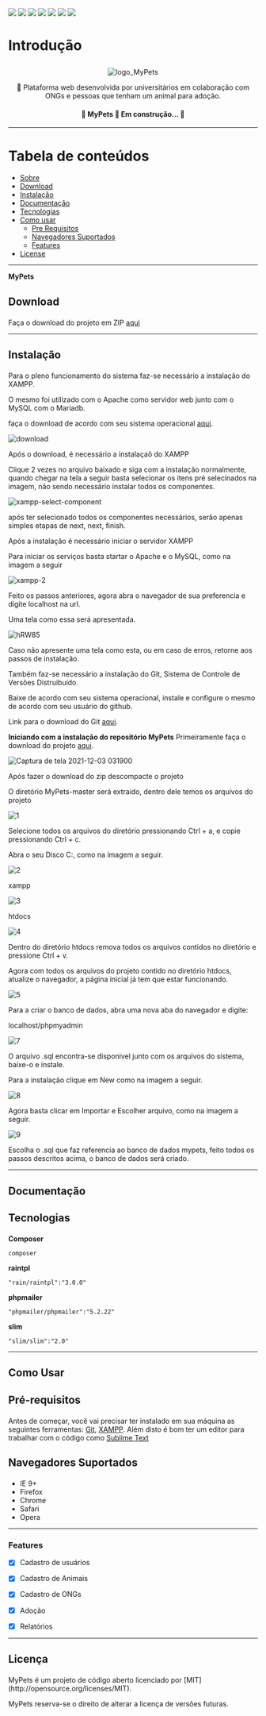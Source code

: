 <div style="display: inline-block;">
<img src="https://img.shields.io/static/v1?label=Plataforma Web&message=MyPets&color=7159c1&style=for-the-badge&logo=ghost"/>
<img src="https://img.shields.io/static/v1?label=Apache&message=Apache&color=7159c1&style=plastic&logo=APACHE"/>
<img src="https://img.shields.io/static/v1?label=Slim Framework&message=Slim Framework&color=7159c1&style=flat&logo=SLIM"/>
<img src="https://img.shields.io/static/v1?label=RainTpl&message=RainTpl&color=7159c1&style=plastic&logo=RAINTPL"/>
<img src="https://img.shields.io/static/v1?label=PHPMailer&message=PHPMailer&color=7159c1&style=flat-square&logo=PHPMAILER"/>
<img src="https://img.shields.io/static/v1?label=Composer&message=Composer&color=7159c1&style=flat-square&logo=COMPOSER"/>
<img src="https://img.shields.io/static/v1?label=Sublime Text&message=Sublime Text&color=7159c1&style=flat-square&logo=SUBLIMETEXT"/>
</div>


Introdução<p id="sobre"></p>
============
<div align="center">

![logo_MyPets](https://user-images.githubusercontent.com/49602892/144502788-90837adb-6ca4-4a1b-a29d-1a836f612913.png)
<p>🚀 Plataforma web desenvolvida por universitários em colaboração com ONGs e pessoas que tenham um animal para adoção.</p>
</div>
<h4 align="center"> 
   🚧  MyPets 🚀 Em construção...  🚧
</h4>

------------------------------

Tabela de conteúdos
=================
<!--ts-->
   * [Sobre](#Sobre)
   * [Download](#download)
   * [Instalação](#instalacao)
   * [Documentação](#documentacao)
   * [Tecnologias](#tecnologias)
   * [Como usar](#como-usar)
      * [Pre Requisitos](#pre-requisitos)
      * [Navegadores Suportados](#navegadores)
      * [Features](#features)
   * [License](#license)
<!--te-->



------------------------------
**MyPets**

Download<p id="download"></p>
-------------
Faça o download do projeto em ZIP [aqui](https://github.com/CarlosRhedney/MyPets/archive/refs/heads/master.zip)

------------------------------


Instalação<p id="instalacao"></p>
------------
<p>Para o pleno funcionamento do sistema faz-se necessário a instalação do XAMPP.</p>
<p>O mesmo foi utilizado com o Apache como servidor web junto com o MySQL com o Mariadb.</p>

faça o download  de acordo com seu sistema operacional [aqui](https://www.apachefriends.org/pt_br/download.html).

![download](https://user-images.githubusercontent.com/49602892/144521977-a75d21c3-5518-4020-b9c9-96269d59340d.png)
<p>Após o download, é necessário a instalaçaõ do XAMPP</p>
<p>Clique 2 vezes no arquivo baixado e siga com a instalação normalmente, quando chegar na tela a seguir basta selecionar os itens pré selecinados na imagem, não sendo necessário instalar todos os componentes.</p>

![xampp-select-component](https://user-images.githubusercontent.com/49602892/144548080-dfae533e-518d-4158-bb0b-115b1c51fa6e.png)
<p>após ter selecionado todos os componentes necessários, serão apenas simples etapas de next, next, finish.</p>
<p>Após a instalação é necessário iniciar o servidor XAMPP</p>
<p>Para iniciar os serviços basta startar o Apache e o MySQL, como na imagem a seguir</p>

![xampp-2](https://user-images.githubusercontent.com/49602892/144549711-9c273884-d912-4472-aad1-b375e310cbc8.png)

<p>Feito os passos anteriores, agora abra o navegador de sua preferencia e digite localhost na url.</p>
<p>Uma tela como essa será apresentada.</p>

![hRW85](https://user-images.githubusercontent.com/49602892/144550191-a5126dbd-67da-48db-8be9-ca170feb81d7.png)

<p>Caso não apresente uma tela como esta, ou em caso de erros, retorne aos passos de instalação.</p>

<p>Também faz-se necessário a instalação do Git, Sistema de Controle de Versões Distruibuído.</p>
<p>Baixe de acordo com seu sistema operacional, instale e configure o mesmo de acordo com seu usuário do github.</p>

Link para o download do Git [aqui](https://git-scm.com/).

**Iniciando com a instalação do repositório MyPets**
Primeiramente faça o download do projeto [aqui](https://github.com/CarlosRhedney/MyPets/archive/refs/heads/master.zip).

![Captura de tela 2021-12-03 031900](https://user-images.githubusercontent.com/49602892/144555185-b95779ed-973c-4e58-a757-61d7afd3a74a.png)

<p>Após fazer o download do zip descompacte o projeto</p>
<p>O diretório MyPets-master será extraído, dentro dele temos os arquivos do projeto</p>

![1](https://user-images.githubusercontent.com/49602892/144555482-d7f55dbc-072c-4e1d-b04f-bd7e25e95263.png)

<p>Selecione todos os arquivos do diretório pressionando Ctrl + a, e copie pressionando Ctrl + c.</p>
<p>Abra o seu Disco C:, como na imagem a seguir.</p>

![2](https://user-images.githubusercontent.com/49602892/144558059-eea68083-5334-4c39-9131-6a4151fa91c7.png)
<p>xampp</p>

![3](https://user-images.githubusercontent.com/49602892/144558263-db905660-a35c-49bb-a962-387e3cbfa6a6.png)

<p>htdocs</p>

![4](https://user-images.githubusercontent.com/49602892/144558382-b4f2ca0e-02b2-4dc7-aa30-43ad2da868d3.png)

<p>Dentro do diretório htdocs remova todos os arquivos contidos no diretório e pressione Ctrl + v.</p>
<p>Agora com todos os arquivos do projeto contido no diretório htdocs, atualize o navegador, a página inicial já tem que estar funcionando.</p>

![5](https://user-images.githubusercontent.com/49602892/144559450-e2e2021f-1536-496d-81d3-1368fe235da1.png)

<p>Para a criar o banco de dados, abra uma nova aba do navegador e digite:</p>
<p>localhost/phpmyadmin</p>

![7](https://user-images.githubusercontent.com/49602892/144667033-c387e5ea-bf86-4eff-a39f-b6396fc242b0.png)

<p>O arquivo .sql encontra-se disponivel junto com os arquivos do sistema, baixe-o e instale.</p>
<p>Para a instalação clique em New como na imagem a seguir.</p>

![8](https://user-images.githubusercontent.com/49602892/144667918-131343de-5f7d-4374-9ddd-d0c4d0d2e7e4.png)

<p>Agora basta clicar em Importar e Escolher arquivo, como na imagem a seguir.</p>

![9](https://user-images.githubusercontent.com/49602892/144668291-78673d6e-b23c-4904-a9b4-69f46b38bc35.png)

<p>Escolha o .sql que faz referencia ao banco de dados mypets, feito todos os passos descritos acima, o banco de dados será criado.</p>


------------------------------

Documentação<p id="documentacao"></p>
-------------




Tecnologias<p id="tecnologias"></p>
------------

**Composer**

```
composer
```

**raintpl**

```
"rain/raintpl":"3.0.0"
```

**phpmailer**

```
"phpmailer/phpmailer":"5.2.22"
```

**slim**

```
"slim/slim":"2.0"
```

------------------------------

Como Usar<p id="como-usar"></p>
--------------




Pré-requisitos<p id="pre-requisitos"></p>
--------------
Antes de começar, você vai precisar ter instalado em sua máquina as seguintes ferramentas: [Git](https://git-scm.com/), [XAMPP](https://www.apachefriends.org/pt_br/download.html). Além disto é bom ter um editor para trabalhar com o código como [Sublime Text](https://www.sublimetext.com/download)



Navegadores Suportados<p id="navegadores"></p>
---------------
- IE 9+
- Firefox
- Chrome
- Safari
- Opera


------------------------------
### Features
<p id="features"></p>

- [x] Cadastro de usuários
- [x] Cadastro de Animais
- [x] Cadastro de ONGs
- [x] Adoção
- [x] Relatórios


------------------------------
Licença<p id="license"></p>
-------
<p>MyPets é um projeto de código aberto licenciado por [MIT](http://opensource.org/licenses/MIT).</p>
<p>MyPets reserva-se o direito de alterar a licença de versões futuras.</p>
